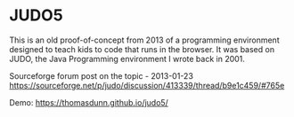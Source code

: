 # JUDO5

This is an old proof-of-concept from 2013 of a programming environment designed to teach kids to code that runs in the browser.  It was based on JUDO, the Java Programming environment I wrote back in 2001.

Sourceforge forum post on the topic - 2013-01-23
https://sourceforge.net/p/judo/discussion/413339/thread/b9e1c459/#765e

Demo:
https://thomasdunn.github.io/judo5/

